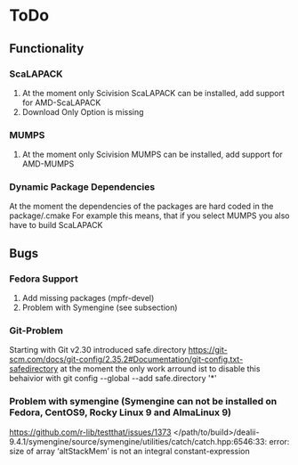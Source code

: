 # ToDo

## Functionality

### ScaLAPACK
1. At the moment only Scivision ScaLAPACK can be installed, add support for AMD-ScaLAPACK
2. Download Only Option is missing

### MUMPS
1. At the moment only Scivision MUMPS can be installed, add support for AMD-MUMPS

### Dynamic Package Dependencies
At the moment the dependencies of the packages are hard coded in the package/<TPL>.cmake
For example this means, that if you select MUMPS you also have to build ScaLAPACK


## Bugs

### Fedora Support
1. Add missing packages (mpfr-devel)
2. Problem with Symengine (see subsection)

### Git-Problem
Starting with Git v2.30 introduced safe.directory https://git-scm.com/docs/git-config/2.35.2#Documentation/git-config.txt-safedirectory 
at the moment the only work arround ist to disable this behaivior with
git config --global --add safe.directory '*'


### Problem with symengine (Symengine can not be installed on Fedora, CentOS9, Rocky Linux 9 and AlmaLinux 9)
https://github.com/r-lib/testthat/issues/1373
</path/to/build>/dealii-9.4.1/symengine/source/symengine/utilities/catch/catch.hpp:6546:33: error: size of array ‘altStackMem’ is not an integral constant-expression
